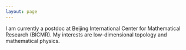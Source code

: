 ```yaml
---
layout: page
---
```



I am currently a postdoc at Beijing International Center for Mathematical Research (BICMR). My interests are low-dimensional topology and mathematical physics.


